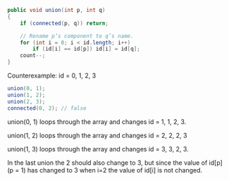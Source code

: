 ```java
public void union(int p, int q)
{
    if (connected(p, q)) return;

    // Rename p’s component to q’s name.
    for (int i = 0; i < id.length; i++)
        if (id[i] == id[p]) id[i] = id[q];
    count--;
}
```

Counterexample: id = 0, 1, 2, 3

```java
union(0, 1);
union(1, 2);
union(2, 3);
connected(0, 2); // false
```

union(0, 1) loops through the array and changes id = 1, 1, 2, 3.

union(1, 2) loops through the array and changes id = 2, 2, 2, 3

union(1, 3) loops through the array and changes id = 3, 3, 2, 3.

In the last union the 2 should also change to 3, but since the value of id[p]
(p = 1) has changed to 3 when i=2 the value of id[i] is not changed.
